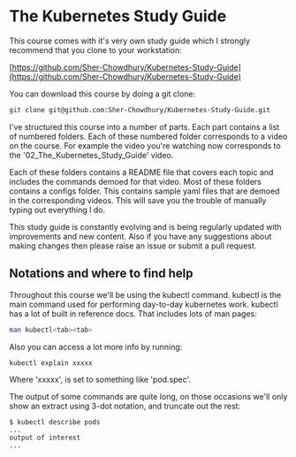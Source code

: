 # The Kubernetes Study Guide

This course comes with it's very own study guide which I strongly recommend that you clone to your workstation:

[https://github.com/Sher-Chowdhury/Kubernetes-Study-Guide](https://github.com/Sher-Chowdhury/Kubernetes-Study-Guide)

You can download this course by doing a git clone:

```bash
git clone git@github.com:Sher-Chowdhury/Kubernetes-Study-Guide.git
```

I've structured this course into a number of parts. Each part contains a list of numbered folders. Each of these numbered folder corresponds to a video on the course. For example the video you're watching now corresponds to the '02_The_Kubernetes_Study_Guide' video.

Each of these folders contains a README file that covers each topic and includes the commands demoed for that video. Most of these folders contains a configs folder. This contains sample yaml files that are demoed in the corresponding videos. This will save you the trouble of manually typing out everything I do.  

This study guide is constantly evolving and is being regularly updated with improvements and new content. Also if you have any suggestions about making changes then please raise an issue or submit a pull request.

## Notations and where to find help

Throughout this course we'll be using the kubectl command. kubectl is the main command used for performing day-to-day kubernetes work. kubectl has a lot of built in reference docs. That includes lots of man pages:

```bash
man kubectl<tab><tab>
```

Also you can access a lot more info by running:

```bash
kubectl explain xxxxx
```

Where 'xxxxx', is set to something like 'pod.spec'.

The output of some commands are quite long, on those occasions we'll only show an extract using 3-dot notation, and truncate out the rest:

```text
$ kubectl describe pods
...
output of interest
...
```
